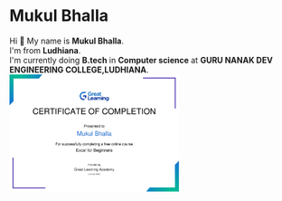 # Mukul Bhalla
Hi 👋 My name is **Mukul Bhalla**.<br>
I'm from **Ludhiana**. <br>
I'm currently doing **B.tech** in **Computer science** at **GURU NANAK DEV ENGINEERING COLLEGE,LUDHIANA**.<br>
<img src="img1.jpg" width="300">
<!-- ![Mukul_Bhalla20240720-72-1d8pmnh](https://github.com/user-attachments/assets/b48e0c57-df5f-4683-9bc2-101607d1ff92) -->
